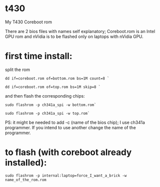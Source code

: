 # t430
 My T430 Coreboot rom

There are 2 bios files with names self explanatory;
Coreboot.rom is an Intel GPU rom and nVidia is to be flashed only on laptops with nVidia GPU.

first time install:
===================
split the rom
```shell
dd if=coreboot.rom of=bottom.rom bs=1M count=8 `
```
```shell
dd if=coreboot.rom of=top.rom bs=1M skip=8 `
```
and then flash the corresponding chips:
```shell
sudo flashrom -p ch341a_spi -w bottom.rom`
```
```shell
sudo flashrom -p ch341a_spi -w top.rom`
```

PS: it might be needed to add -c (name of the bios chip); I use ch341a programmer. If you intend to use another change the name of the programmer.

to flash (with coreboot already installed):
==========================================
```shell
sudo flashrom -p internal:laptop=force_I_want_a_brick -w name_of_the_rom.rom
```
